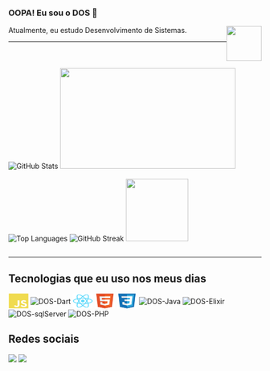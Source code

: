 ### OOPA! Eu sou o DOS 🗿
<img align="right" height="70" width="70" src="https://media.tenor.com/_MwsIyn4YxQAAAAi/funny-meme.gif">

Atualmente, eu estudo Desenvolvimento de Sistemas.

<hr>

<p style="display: inline-block">
  <img src="https://github-readme-stats.vercel.app/api?username=dos4002&show_icons=true&theme=tokyonight" alt="GitHub Stats">
  <img height="200" width="349" src="https://media.tenor.com/gncfM7GPwgEAAAAi/shaggy.gif"> <br> <br>
  <img heigh="200" width="359"src="https://github-readme-stats.vercel.app/api/top-langs/?username=dos4002&langs_count=8&layout=compact&theme=tokyonight&hide_border=true&border_radius=30" alt="Top Languages">
   <img height="135" width="349" src="https://streak-stats.demolab.com?user=dos4002&theme=tokyonight&hide_border=true&border_radius=30" alt="GitHub Streak">
   <img  height="124" width="124" src="https://media.tenor.com/L-I_GamUq3sAAAAC/gear-5-luffy-gear-5.gif">
</p>
</div>

<hr>

## Tecnologias que eu uso nos meus dias
<div style="display: inline-block">
  <img align="center" alt="DOS-Js" height="30" width="40" src="https://raw.githubusercontent.com/devicons/devicon/master/icons/javascript/javascript-plain.svg">
  <img align="center" alt="DOS-Dart" height="30" width="40" src="https://cdn.jsdelivr.net/gh/devicons/devicon/icons/dart/dart-original.svg">
  <img align="center" alt="DOS-React" height="30" width="40" src="https://raw.githubusercontent.com/devicons/devicon/master/icons/react/react-original.svg">
  <img align="center" alt="DOS-HTML" height="30" width="40" src="https://raw.githubusercontent.com/devicons/devicon/master/icons/html5/html5-original.svg">
  <img align="center" alt="DOS-CSS" height="30" width="40" src="https://raw.githubusercontent.com/devicons/devicon/master/icons/css3/css3-original.svg">
  <img align="center" alt="DOS-Java" height="30" width="40" src="https://cdn.jsdelivr.net/gh/devicons/devicon/icons/java/java-original.svg">
  <img align="center" alt="DOS-Elixir" height="30" width="40" src="https://cdn.jsdelivr.net/gh/devicons/devicon/icons/elixir/elixir-original.svg">
  <img align="center" alt="DOS-sqlServer" height="30" width="40" src="https://cdn.jsdelivr.net/gh/devicons/devicon/icons/microsoftsqlserver/microsoftsqlserver-plain.svg">
  <img align="center" alt="DOS-PHP" height="30" width="40" src="https://cdn.jsdelivr.net/gh/devicons/devicon/icons/php/php-original.svg">
</div>

## 

## Redes sociais
<div> 
  <a href = "mailto:diegoolegario4002@gmail.com"><img src="https://img.shields.io/badge/-Gmail-%23333?style=for-the-badge&logo=gmail&logoColor=white" target="_blank"></a>
  <a href="https://www.linkedin.com/in/diego-olegario-6462b5235/" target="_blank"><img src="https://img.shields.io/badge/-LinkedIn-%230077B5?style=for-the-badge&logo=linkedin&logoColor=white" target="_blank"></a> 
</div>

<div>
